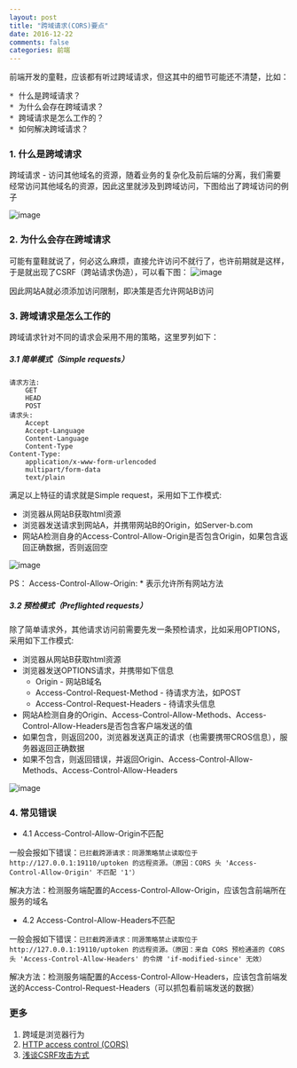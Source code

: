 ```yaml
---
layout: post
title: "跨域请求(CORS)要点"
date: 2016-12-22
comments: false
categories: 前端
---
```


前端开发的童鞋，应该都有听过跨域请求，但这其中的细节可能还不清楚，比如：
<pre>
* 什么是跨域请求？
* 为什么会存在跨域请求？
* 跨域请求是怎么工作的？
* 如何解决跨域请求？
</pre>

### 1. 什么是跨域请求
跨域请求 - 访问其他域名的资源，随着业务的复杂化及前后端的分离，我们需要经常访问其他域名的资源，因此这里就涉及到跨域访问，下图给出了跨域访问的例子

![image](https://mdn.mozillademos.org/files/14295/CORS_principle.png)

### 2. 为什么会存在跨域请求
可能有童鞋就说了，何必这么麻烦，直接允许访问不就行了，也许前期就是这样，于是就出现了CSRF（跨站请求伪造），可以看下图：
![image](http://pic002.cnblogs.com/img/hyddd/200904/2009040916453171.jpg)

因此网站A就必须添加访问限制，即决策是否允许网站B访问

### 3. 跨域请求是怎么工作的
跨域请求针对不同的请求会采用不用的策略，这里罗列如下：

##### 3.1 简单模式（Simple requests）

```
请求方法:
	GET
	HEAD
	POST
请求头:
	Accept
	Accept-Language
	Content-Language
	Content-Type
Content-Type:
	application/x-www-form-urlencoded
	multipart/form-data
	text/plain
```
满足以上特征的请求就是Simple request，采用如下工作模式:

* 浏览器从网站B获取html资源
* 浏览器发送请求到网站A，并携带网站B的Origin，如Server-b.com
* 网站A检测自身的Access-Control-Allow-Origin是否包含Origin，如果包含返回正确数据，否则返回空

![image](https://mdn.mozillademos.org/files/14293/simple_req.png)

PS： Access-Control-Allow-Origin: * 表示允许所有网站方法

##### 3.2 预检模式（Preflighted requests）
除了简单请求外，其他请求访问前需要先发一条预检请求，比如采用OPTIONS，采用如下工作模式:

* 浏览器从网站B获取html资源
* 浏览器发送OPTIONS请求，并携带如下信息
	* Origin - 网站B域名
	* Access-Control-Request-Method - 待请求方法，如POST
	* Access-Control-Request-Headers - 待请求头信息
* 网站A检测自身的Origin、Access-Control-Allow-Methods、Access-Control-Allow-Headers是否包含客户端发送的值
* 如果包含，则返回200，浏览器发送真正的请求（也需要携带CROS信息），服务器返回正确数据
* 如果不包含，则返回错误，并返回Origin、Access-Control-Allow-Methods、Access-Control-Allow-Headers

![image](https://mdn.mozillademos.org/files/14289/prelight.png)

### 4. 常见错误

* 4.1 Access-Control-Allow-Origin不匹配

一般会报如下错误：`已拦截跨源请求：同源策略禁止读取位于 http://127.0.0.1:19110/uptoken 的远程资源。（原因：CORS 头 'Access-Control-Allow-Origin' 不匹配 '1'）`

解决方法：检测服务端配置的Access-Control-Allow-Origin，应该包含前端所在服务的域名
 
* 4.2 Access-Control-Allow-Headers不匹配

一般会报如下错误：`已拦截跨源请求：同源策略禁止读取位于 http://127.0.0.1:19110/uptoken 的远程资源。（原因：来自 CORS 预检通道的 CORS 头 'Access-Control-Allow-Headers' 的令牌 'if-modified-since' 无效）`

解决方法：检测服务端配置的Access-Control-Allow-Headers，应该包含前端发送的Access-Control-Request-Headers（可以抓包看前端发送的数据）

### 更多
1. 跨域是浏览器行为
1. [HTTP access control (CORS)](https://developer.mozilla.org/en-US/docs/Web/HTTP/Access_control_CORS)
2. [浅谈CSRF攻击方式](http://www.cnblogs.com/hyddd/archive/2009/04/09/1432744.html)